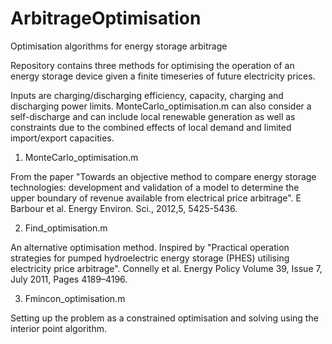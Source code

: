 # ArbitrageOptimisation
Optimisation algorithms for energy storage arbitrage

Repository contains three methods for optimising the operation of an energy storage device given a finite timeseries of future electricity prices. 

Inputs are charging/discharging efficiency, capacity, charging and discharging power limits. MonteCarlo_optimisation.m can also consider a self-discharge and can include local renewable generation as well as constraints due to the combined effects of local demand and limited import/export capacities.

1) MonteCarlo_optimisation.m

From the paper "Towards an objective method to compare energy storage technologies: development and validation of a model to determine the upper boundary of revenue available from electrical price arbitrage". E Barbour et al. Energy Environ. Sci., 2012,5, 5425-5436.

2) Find_optimisation.m

An alternative optimisation method. Inspired by "Practical operation strategies for pumped hydroelectric energy storage (PHES) utilising electricity price arbitrage". Connelly et al. Energy Policy Volume 39, Issue 7, July 2011, Pages 4189–4196.

3) Fmincon_optimisation.m

Setting up the problem as a constrained optimisation and solving using the interior point algorithm.
